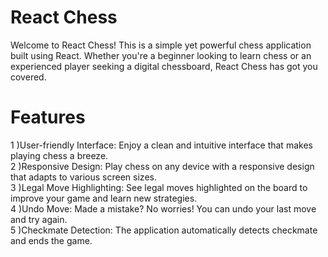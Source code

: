 # React Chess
Welcome to React Chess! This is a simple yet powerful chess application built using React. Whether you're a beginner looking to learn chess or an experienced player seeking a digital chessboard, React Chess has got you covered.
# Features

1 )User-friendly Interface: Enjoy a clean and intuitive interface that makes playing chess a breeze.<br>
2 )Responsive Design: Play chess on any device with a responsive design that adapts to various screen sizes.<br>
3 )Legal Move Highlighting: See legal moves highlighted on the board to improve your game and learn new strategies.<br>
4 )Undo Move: Made a mistake? No worries! You can undo your last move and try again.<br>
5 )Checkmate Detection: The application automatically detects checkmate and ends the game.<br>   

